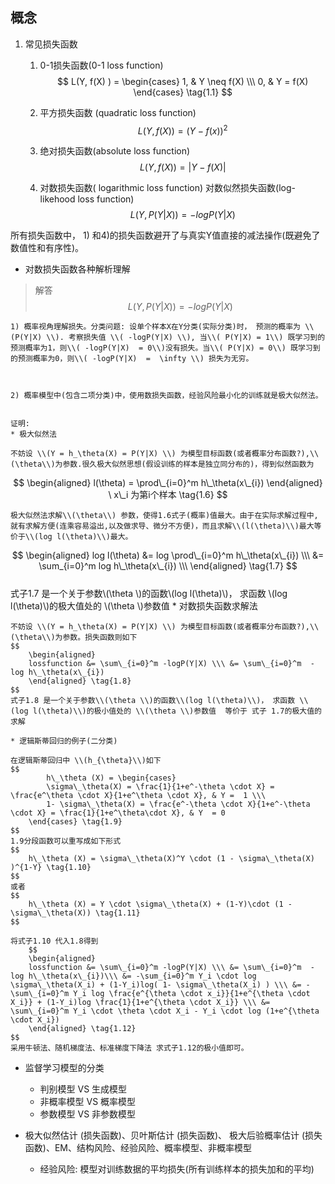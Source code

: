 <script type="text/javascript" src="http://cdn.mathjax.org/mathjax/latest/MathJax.js?config=default"></script>


## 概念
1. 常见损失函数
	
	1) 0-1损失函数(0-1 loss function)
	$$
		L(Y, f(X) ) = \begin{cases}  
			1, & Y \neq f(X) \\\ 
			0, & Y  = f(X)
		\end{cases} \tag{1.1}
	$$
	
	2) 平方损失函数 (quadratic loss function)
	$$
		L( Y, f(X) ) = (Y-f(x) )^2 \tag{1.2}
	$$
	
	3) 绝对损失函数(absolute loss function)
	$$
		L( Y, f(X) )  = | Y - f(X) | \tag{1.3}
	$$
	
	4) 对数损失函数( logarithmic loss function) 对数似然损失函数(log-likehood loss function)
	$$
		L(Y, P(Y|X))  = -logP(Y|X) \tag{1.4}
	$$

所有损失函数中， 1) 和4)的损失函数避开了与真实Y值直接的减法操作(既避免了数值性和有序性)。


* 对数损失函数各种解析理解
>解答
	$$
		L(Y, P(Y|X))  = -logP(Y|X) \tag{1.5}
	$$
	

	1) 概率视角理解损失。分类问题: 设单个样本X在Y分类(实际分类)时， 预测的概率为 \\(P(Y|X) \\). 考察损失值 \\( -logP(Y|X) \\), 当\\( P(Y|X) = 1\\) 既学习到的预测概率为1，则\\( -logP(Y|X)  = 0\\)没有损失。当\\( P(Y|X) = 0\\) 既学习到的预测概率为0，则\\( -logP(Y|X)  =  \infty \\) 损失为无穷。
	
	
		
	2) 概率模型中(包含二项分类)中，使用数损失函数，经验风险最小化的训练就是极大似然法。
	
	
	证明:
	* 极大似然法 
	
	不妨设 \\(Y = h_\theta(X) = P(Y|X) \\) 为模型目标函数(或者概率分布函数?),\\(\theta\\)为参数.很久极大似然思想(假设训练的样本是独立同分布的)，得到似然函数为
$$
	\begin{aligned}
	l(\theta) = \prod\_{i=0}^m h\_\theta(x\_{i})
	\end{aligned} \ x\_i 为第i个样本 \tag{1.6}
$$

	极大似然法求解\\(\theta\\) 参数，使得1.6式子(概率)值最大。由于在实际求解过程中,就有求解方便(连乘容易溢出,以及做求导、微分不方便)，而且求解\\(l(\theta)\\)最大等价于\\(log l(\theta)\\)最大。
$$
		\begin{aligned}
	log l(\theta) &= log \prod\_{i=0}^m h\_\theta(x\_{i}) \\\ &= \sum_{i=0}^m log h\_\theta(x\_{i}) \\\  
	\end{aligned}  \tag{1.7}
$$	
	式子1.7 是一个关于参数\\(\theta \\)的函数\\(log l(\theta)\\)， 求函数 \\(log l(\theta)\\)的极大值处的 \\(\theta \\)参数值
	* 对数损失函数求解法
	
	不妨设 \\(Y = h_\theta(X) = P(Y|X) \\) 为模型目标函数(或者概率分布函数?),\\(\theta\\)为参数。损失函数则如下
	$$
		\begin{aligned}
		lossfunction &= \sum\_{i=0}^m -logP(Y|X) \\\ &= \sum\_{i=0}^m  -log h\_\theta(x\_{i})
		\end{aligned} \tag{1.8}
	$$
	式子1.8 是一个关于参数\\(\theta \\)的函数\\(log l(\theta)\\)， 求函数 \\(log l(\theta)\\)的极小值处的 \\(\theta \\)参数值  等价于 式子 1.7的极大值的求解
	
	* 逻辑斯蒂回归的例子(二分类)
	
	在逻辑斯蒂回归中 \\(h_{\theta}\\)如下
	$$
			h\_\theta (X) = \begin{cases}  
			\sigma\_\theta(X) = \frac{1}{1+e^-\theta \cdot X} = \frac{e^\theta \cdot X}{1+e^\theta \cdot X}, & Y =  1 \\\ 
			1- \sigma\_\theta(X) = \frac{e^-\theta \cdot X}{1+e^-\theta \cdot X} = \frac{1}{1+e^\theta\cdot X}, & Y  = 0
		\end{cases} \tag{1.9}
	$$
	1.9分段函数可以重写成如下形式
	$$
		h\_\theta (X) = \sigma\_\theta(X)^Y \cdot (1 - \sigma\_\theta(X) )^{1-Y} \tag{1.10}
	$$
	或者
	$$
		h\_\theta (X) = Y \cdot \sigma\_\theta(X) + (1-Y)\cdot (1 - \sigma\_\theta(X)) \tag{1.11}
	$$
	
	将式子1.10 代入1.8得到
		$$
		\begin{aligned}
		lossfunction &= \sum\_{i=0}^m -logP(Y|X) \\\ &= \sum\_{i=0}^m  -log h\_\theta(x\_{i})\\\ &= -\sum_{i=0}^m Y_i \cdot log \sigma\_\theta(X_i) + (1-Y_i)log( 1- \sigma\_\theta(X_i) ) \\\ &= -\sum\_{i=0}^m Y_i log \frac{e^{\theta \cdot x_i}}{1+e^{\theta \cdot X_i}} + (1-Y_i)log \frac{1}{1+e^{\theta \cdot X_i}} \\\ &= \sum\_{i=0}^m Y_i \cdot \theta \cdot X_i - Y_i \cdot log (1+e^{\theta \cdot X_i})
		\end{aligned} \tag{1.12}
	$$
	采用牛顿法、随机梯度法、标准梯度下降法 求式子1.12的极小值即可。

* 监督学习模型的分类
	* 判别模型 VS 生成模型
	* 非概率模型 VS 概率模型
	* 参数模型 VS 非参数模型

* 极大似然估计 (损失函数)、贝叶斯估计 (损失函数)、 极大后验概率估计 (损失函数)、EM、结构风险、经验风险、概率模型、非概率模型
	
	* 经验风险: 模型对训练数据的平均损失(所有训练样本的损失加和的平均)

